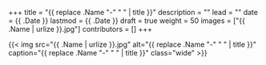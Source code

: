 +++
title = "{{ replace .Name "-" " " | title }}"
description = ""
lead = ""
date = {{ .Date }}
lastmod = {{ .Date }}
draft = true
weight = 50
images = ["{{ .Name | urlize }}.jpg"]
contributors = []
+++

{{< img src="{{ .Name | urlize }}.jpg" alt="{{ replace .Name "-" " " | title }}" caption="{{ replace .Name "-" " " | title }}" class="wide" >}}
